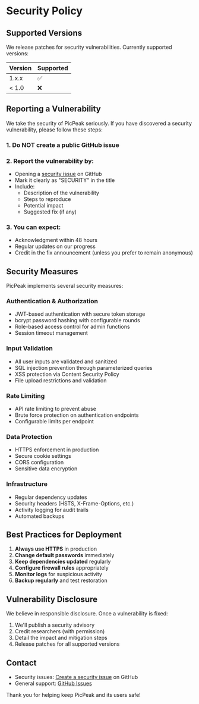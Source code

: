 # Security Policy

## Supported Versions

We release patches for security vulnerabilities. Currently supported versions:

| Version | Supported          |
| ------- | ------------------ |
| 1.x.x   | :white_check_mark: |
| < 1.0   | :x:                |

## Reporting a Vulnerability

We take the security of PicPeak seriously. If you have discovered a security vulnerability, please follow these steps:

### 1. **Do NOT create a public GitHub issue**

### 2. Report the vulnerability by:
- Opening a [security issue](https://github.com/the-luap/picpeak/issues/new?labels=security) on GitHub
- Mark it clearly as "SECURITY" in the title
- Include:
  - Description of the vulnerability
  - Steps to reproduce
  - Potential impact
  - Suggested fix (if any)

### 3. You can expect:
- Acknowledgment within 48 hours
- Regular updates on our progress
- Credit in the fix announcement (unless you prefer to remain anonymous)

## Security Measures

PicPeak implements several security measures:

### Authentication & Authorization
- JWT-based authentication with secure token storage
- bcrypt password hashing with configurable rounds
- Role-based access control for admin functions
- Session timeout management

### Input Validation
- All user inputs are validated and sanitized
- SQL injection prevention through parameterized queries
- XSS protection via Content Security Policy
- File upload restrictions and validation

### Rate Limiting
- API rate limiting to prevent abuse
- Brute force protection on authentication endpoints
- Configurable limits per endpoint

### Data Protection
- HTTPS enforcement in production
- Secure cookie settings
- CORS configuration
- Sensitive data encryption

### Infrastructure
- Regular dependency updates
- Security headers (HSTS, X-Frame-Options, etc.)
- Activity logging for audit trails
- Automated backups

## Best Practices for Deployment

1. **Always use HTTPS** in production
2. **Change default passwords** immediately
3. **Keep dependencies updated** regularly
4. **Configure firewall rules** appropriately
5. **Monitor logs** for suspicious activity
6. **Backup regularly** and test restoration

## Vulnerability Disclosure

We believe in responsible disclosure. Once a vulnerability is fixed:

1. We'll publish a security advisory
2. Credit researchers (with permission)
3. Detail the impact and mitigation steps
4. Release patches for all supported versions

## Contact

- Security issues: [Create a security issue](https://github.com/the-luap/picpeak/issues/new?labels=security) on GitHub
- General support: [GitHub Issues](https://github.com/the-luap/picpeak/issues)

Thank you for helping keep PicPeak and its users safe!